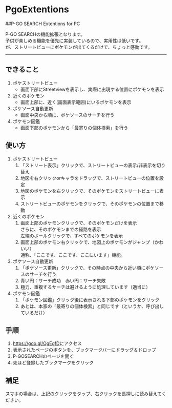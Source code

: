 # PgoExtentions
##P-GO SEARCH Extentions for PC

P-GO SEARCHの機能拡張となります。  
子供が楽しめる機能を優先に実装しているので、実用性は低いです。  
が、ストリートビューにポケモンが出てくるだけで、ちょっと感動です。  
___
できること  
---
1. ポケストリートビュー  
    * 画面下部にStreetviewを表示し、実際に出現する位置にポケモンを表示
2. 近くのポケモン  
    * 画面上部に、近く(画面表示範囲)にいるポケモンを表示  
3. ポケソース自動更新  
    * 画面中央から順に、ポケソースのサーチを行う  
4. ポケモン図鑑  
    * 画面下部のポケモンから「最寄りの個体検索」を行う  

使い方 
---
1. ポケストリートビュー  
    1. 「ストリート表示」クリックで、ストリートビューの表示/非表示を切り替え
    2. 地図を右クリックorキャラをドラッグで、ストリートビューの位置を設定
    3. 地図のポケモンを右クリックで、そのポケモンをストリートビューに表示
    4. ストリートビューのポケモンをクリックで、そのポケモンの位置まで移動
2. 近くのポケモン  
    1. 画面上部のポケモンクリックで、そのポケモンだけを表示  
    さらに、そのポケモンまでの経路を表示  
    左端のボールクリックで、すべてのポケモンを表示  
    2. 画面上部のポケモン右クリックで、地図上のポケモンがジャンプ（かわいい）  
    通称、「ここです、ここです、ここにいます」機能。　  
3. ポケソース自動更新  
    1. 「ポケソース更新」クリックで、その時点の中央から近い順にポケソースのサーチを行う  
    2. 青い円：サーチ成功　赤い円：サーチ失敗  
    3. 極力、重複するサーチは避けるように処理しています（適当に）   
4. ポケモン図鑑  
    1. 「ポケモン図鑑」クリック後に表示される下部のポケモンをクリック  
    2. あとは、本家の「最寄りの個体検索」と同じです（というか、呼び出しているだけ）  

手順
---
1. <https://goo.gl/OgEgfD>にアクセス  
2. 表示されたページのボタンを、ブックマークバーにドラッグ＆ドロップ  
3. P-GOSEARCHのページを開く  
4. 先ほど登録したブックマークをクリック  

補足
---
スマホの場合は、上記のクリックをタップ、右クリックを長押しに読み替えてください。  
